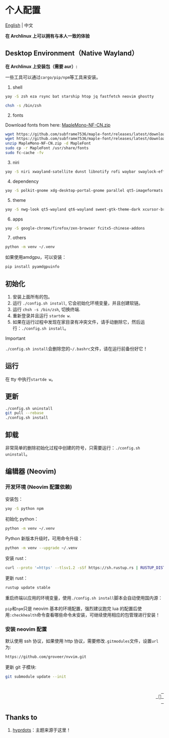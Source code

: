 # 个人配置

<a id="top"></a>

[English](README.md) | 中文

**在 Archlinux 上可以拥有与本人一致的体验**

## Desktop Environment（Native Wayland）

**在 Archlinux 上安装包（需要 aur）:**

一些工具可以通过`cargo/pip/npm`等工具来安装。

1. shell

```bash
yay -S zsh eza rsync bat starship htop jq fastfetch neovim ghostty
```

```bash
chsh -s /bin/zsh
```

2. fonts

Download fonts from here: [MapleMono-NF-CN.zip](https://github.com/subframe7536/Maple-font/releases)

```bash
wget https://github.com/subframe7536/maple-font/releases/latest/download/MapleMono-NF-CN-unhinted.zip   # screen > 1080p
wget https://github.com/subframe7536/maple-font/releases/latest/download/MapleMono-NF-CN.zip            # screen <= 1080p
unzip MapleMono-NF-CN.zip -d MapleFont
sudo cp -r MapleFont /usr/share/fonts
sudo fc-cache -fv
```

3. niri

```bash
yay -S niri xwayland-satellite dunst libnotify rofi waybar swaylock-effects pipewire-pulse wf-recorder swayidle swaybg wl-clipboard
```

4. dependency

```bash
yay -S polkit-gnome xdg-desktop-portal-gnome parallel qt5-imageformats qt6-imageformats brightnessctl pavucontrol pamixer
```

5. theme

```bash
yay -S nwg-look qt5-wayland qt6-wayland sweet-gtk-theme-dark xcursor-breeze beautyline
```

6. apps

```bash
yay -S google-chrome/firefox/zen-browser fcitx5-chinese-addons
```

7. others

```bash
python -m venv ~/.venv
```

如果使用amdgpu，可以安装：

```bash
pip install pyamdgpuinfo
```

## 初始化

1. 安装上面所有的包。
2. 运行 `./config.sh install`, 它会初始化环境变量，并且创建软链。
3. 运行 `chsh -s /bin/zsh`, 切换终端.
4. 重新登录并且运行 `startde w`.
6. 如果在运行过程中发现在家目录有冲突文件，请手动删除它，然后运行：`./config.sh install`。

> [!IMPORTANT]
> `./config.sh install`会删除您的`~/.bashrc`文件，请在运行前备份好它！

## 运行

在 tty 中执行`startde w`。

## 更新

```bash
./config.sh uninstall
git pull --rebase
./config.sh install
```

## 卸载

非常简单的删除初始化过程中创建的符号，只需要运行：`./config.sh uninstall`。

## 编辑器 (Neovim)

### 开发环境 (Neovim 配置依赖)

安装包：

```bash
yay -S python npm
```

初始化 python：

```bash
python -m venv ~/.venv
```

Python 新版本升级时，可用命令升级：

```bash
python -m venv --upgrade ~/.venv
```

安装 rust：

```bash
curl --proto '=https' --tlsv1.2 -sSf https://sh.rustup.rs | RUSTUP_DIST_SERVER=https://mirrors.tuna.tsinghua.edu.cn/rustup sh
```

更新 rust：

```bash
rustup update stable
```

重启终端以应用的环境变量，使用`./config.sh install`脚本会自动使用国内源：

`pip`和`npm`只是 neovim 基本的环境配置，强烈建议跑完 lua 的配置后使用`:checkhealth`命令查看哪些命令未安装，可继续使用相应的包管理进行安装！

### 安装 neovim 配置

默认使用 ssh 协议，如果使用 http 协议，需要修改`.gitmodules`文件，设置`url`为:

```txt
https://github.com/groveer/nvvim.git
```

更新 git 子模块:

```bash
git submodule update --init
```

<div align="right">
  <br>
  <a href="#top"><kbd> <br>  <br> </kbd></a>
</div>

## Thanks to

1. [hyprdots](https://github.com/prasanthrangan/hyprdots)：主题来源于这里！
